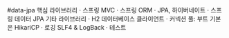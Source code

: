 #data-jpa
핵심 라이브러리
 · 스프링 MVC
 · 스프링 ORM
 · JPA, 하이버네이트
 · 스프링 데이터 JPA
기타 라이브러리
 · H2 데이터베이스 클라이언트
 · 커넥션 풀: 부트 기본은 HikariCP
 · 로깅 SLF4 & LogBack
 · 테스트